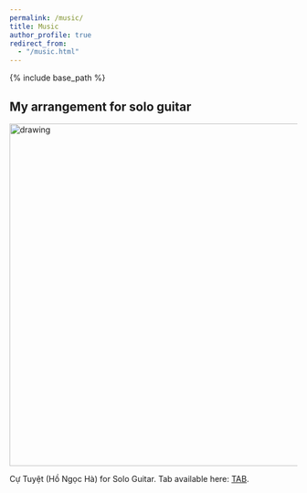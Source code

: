 ```yaml
---
permalink: /music/
title: Music
author_profile: true
redirect_from: 
  - "/music.html"
---
```


{% include base_path %}

## My arrangement for solo guitar

<img src="https://elsentjhung.github.io/images/cu-tuyet.png" alt="drawing" width="600"/>

Cự Tuyệt (Hồ Ngọc Hà) for Solo Guitar. Tab available here: [TAB].

[Tab]: https://elsentjhung.github.io/files/cu-tuyet.pdf
